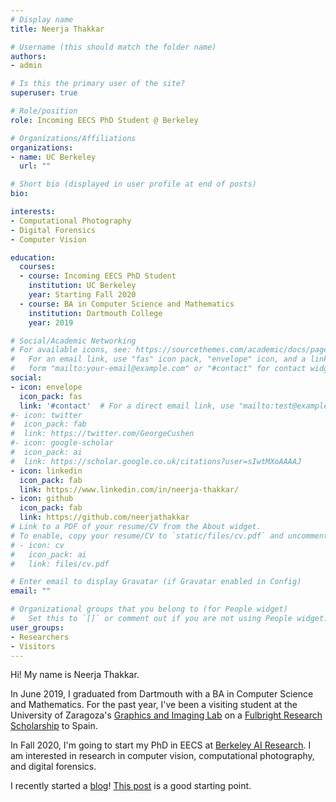 ```yaml
---
# Display name
title: Neerja Thakkar

# Username (this should match the folder name)
authors:
- admin

# Is this the primary user of the site?
superuser: true

# Role/position
role: Incoming EECS PhD Student @ Berkeley

# Organizations/Affiliations
organizations:
- name: UC Berkeley
  url: ""

# Short bio (displayed in user profile at end of posts)
bio: 

interests:
- Computational Photography
- Digital Forensics
- Computer Vision

education:
  courses:
  - course: Incoming EECS PhD Student
    institution: UC Berkeley
    year: Starting Fall 2020
  - course: BA in Computer Science and Mathematics
    institution: Dartmouth College
    year: 2019

# Social/Academic Networking
# For available icons, see: https://sourcethemes.com/academic/docs/page-builder/#icons
#   For an email link, use "fas" icon pack, "envelope" icon, and a link in the
#   form "mailto:your-email@example.com" or "#contact" for contact widget.
social:
- icon: envelope
  icon_pack: fas
  link: '#contact'  # For a direct email link, use "mailto:test@example.org".
#- icon: twitter
#  icon_pack: fab
#  link: https://twitter.com/GeorgeCushen
#- icon: google-scholar
#  icon_pack: ai
#  link: https://scholar.google.co.uk/citations?user=sIwtMXoAAAAJ
- icon: linkedin
  icon_pack: fab
  link: https://www.linkedin.com/in/neerja-thakkar/
- icon: github
  icon_pack: fab
  link: https://github.com/neerjathakkar
# Link to a PDF of your resume/CV from the About widget.
# To enable, copy your resume/CV to `static/files/cv.pdf` and uncomment the lines below.
# - icon: cv
#   icon_pack: ai
#   link: files/cv.pdf

# Enter email to display Gravatar (if Gravatar enabled in Config)
email: ""

# Organizational groups that you belong to (for People widget)
#   Set this to `[]` or comment out if you are not using People widget.
user_groups:
- Researchers 
- Visitors
---
```


<meta property="og:image" content="asses/images/featured.jpg">

Hi! My name is Neerja Thakkar.

In June 2019, I graduated from Dartmouth with a BA in Computer Science and Mathematics. For the past year, I've been a visiting student at the University of Zaragoza's [Graphics and Imaging Lab](http://neerja.me/graphics.unizar.es) on a [Fulbright Research Scholarship](https://fulbright.es/) to Spain.

In Fall 2020, I'm going to start my PhD in EECS at [Berkeley AI Research](https://bair.berkeley.edu/). I am interested in research in computer vision, computational photography, and digital forensics.

I recently started a [blog](http://neerja.me/blog/)! [This post](https://neerja.me/post/intro/) is a good starting point.
